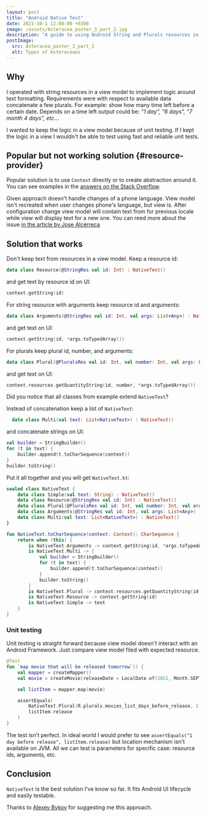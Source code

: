 ```yaml
---
layout: post
title: "Android Native Text"
date: 2021-10-1 12:00:00 +0300
image: /assets/Asteracea_poster_3_part_2.jpg
description: "A guide to using Android String and Plurals resources in a View Model + Unit testing them."
postImage:
  src: Asteracea_poster_3_part_2
  alt: Types of Asteraceaes
---
```


## Why

I operated with string resources in a view model to implement logic around text formatting.
Requirements were with respect to available data concatenate a few plurals.
For example: show how many time left before a certain date.
Depends on a time left output could be: *"1 day", "6 days", "7 month 4 days", etc*...

I wanted to keep the logic in a view model because of unit testing.
If I kept the logic in a view I wouldn't be able to test using fast and reliable unit tests.

## Popular but not working solution {#resource-provider}

Popular solution is to use `Context` directly or to create abstraction around it.
You can see examples in the
[answers on the Stack Overflow](https://stackoverflow.com/questions/47628646/how-should-i-get-resourcesr-string-in-viewmodel-in-android-mvvm-and-databindi).

Given approach doesn't handle changes of a phone language.
View model isn't recreated when user changes phone's language, but view is.
After configuration change view model will contain text from for previous locale while view will display text for a new one.
You can reed more about the issue [in the article by Jose Alcérreca](https://medium.com/androiddevelopers/locale-changes-and-the-androidviewmodel-antipattern-84eb677660d9)

## Solution that works

Don't keep text from resources in a view model.
Keep a resource id:
```kotlin
data class Resource(@StringRes val id: Int) : NativeText()
```
and get text by resource id on UI:
```kotlin
context.getString(id)
```


For string resource with arguments keep resource id and arguments:
```kotlin
data class Arguments(@StringRes val id: Int, val args: List<Any>) : NativeText()
```
and get text on UI:
```kotlin
context.getString(id, *args.toTypedArray())
```

For plurals keep plural id, number, and arguments:
```kotlin
data class Plural(@PluralsRes val id: Int, val number: Int, val args: List<Any>) : NativeText()
```
and get text on UI:
```kotlin
context.resources.getQuantityString(id, number, *args.toTypedArray())
```

Did you notice that all classes from example extend `NativeText`?

Instead of concatenation keep a list of `NativeText`:
```kotlin
  data class Multi(val text: List<NativeText>) : NativeText()
```
and concatenate strings on UI:
```kotlin
val builder = StringBuilder()
for (t in text) {
    builder.append(t.toCharSequence(context))
}
builder.toString()
```

Put it all together and you will get `NativeText.kt`:
```kotlin
sealed class NativeText {
    data class Simple(val text: String) : NativeText()
    data class Resource(@StringRes val id: Int) : NativeText()
    data class Plural(@PluralsRes val id: Int, val number: Int, val args: List<Any>) : NativeText()
    data class Arguments(@StringRes val id: Int, val args: List<Any>) : NativeText()
    data class Multi(val text: List<NativeText>) : NativeText()
}

fun NativeText.toCharSequence(context: Context): CharSequence {
    return when (this) {
        is NativeText.Arguments -> context.getString(id, *args.toTypedArray())
        is NativeText.Multi -> {
            val builder = StringBuilder()
            for (t in text) {
                builder.append(t.toCharSequence(context))
            }
            builder.toString()
        }
        is NativeText.Plural -> context.resources.getQuantityString(id, number, *args.toTypedArray())
        is NativeText.Resource -> context.getString(id)
        is NativeText.Simple -> text
    }
}
```

### Unit testing

Unit testing is straight forward because view model doesn't interact with an Android Framework.
Just compare view model filed with expected resource.

```kotlin
@Test
fun `map movie that will be released tomorrow`() {
    val mapper = createMapper()
    val movie = createMovie(releaseDate = LocalDate.of(2021, Month.SEPTEMBER, 30))

    val listItem = mapper.map(movie)

    assertEquals(
        NativeText.Plural(R.plurals.movies_list_days_before_release, 1, listOf(1)),
        listItem.release
    )
}
```

The test isn't perfect.
In ideal world I would prefer to see `assertEquals("1 day before release", listItem.release)`
but location mechanism isn't available on JVM.
All we can test is parameters for specific case: resource ids, arguments, etc.


## Conclusion

`NativeText` is the best solution I've know so far.
It fits Android UI lifecycle and easily testable.

Thanks to [Alexey Bykov](https://twitter.com/nonewsss) for suggesting me this approach.